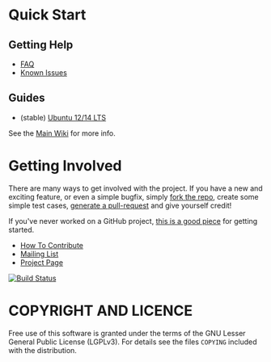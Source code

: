 # Quick Start
## Getting Help
 * [FAQ](https://github.com/csirtgadgets/massive-octo-spice/wiki/FAQ)
 * [Known Issues](https://github.com/csirtgadgets/massive-octo-spice/issues?labels=bug&state=open)  

## Guides
 * (stable) [Ubuntu 12/14 LTS](https://github.com/csirtgadgets/massive-octo-spice/wiki/PlatformUbuntu)

See the [Main Wiki](https://github.com/csirtgadgets/massive-octo-spice/wiki) for more info.

# Getting Involved
There are many ways to get involved with the project. If you have a new and exciting feature, or even a simple bugfix, simply [fork the repo](https://help.github.com/articles/fork-a-repo), create some simple test cases, [generate a pull-request](https://help.github.com/articles/using-pull-requests) and give yourself credit!

If you've never worked on a GitHub project, [this is a good piece](https://guides.github.com/activities/contributing-to-open-source) for getting started.

* [How To Contribute](contributing.md)  
* [Mailing List](https://groups.google.com/forum/#!forum/ci-framework)  
* [Project Page](http://docs.csirtgadgets.org/massive-octo-spice/)

[![Build Status](https://travis-ci.org/csirtgadgets/massive-octo-spice.png?branch=master)](https://travis-ci.org/csirtgadgets/massive-octo-spice)

# COPYRIGHT AND LICENCE
Free use of this software is granted under the terms of the GNU Lesser General Public License (LGPLv3). For details see the files `COPYING` included with the distribution.
